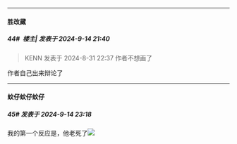 ﻿
*****

####  胜改藏  
##### 44#         楼主| 发表于 2024-9-14 21:40

<blockquote>KENN 发表于 2024-8-31 22:37
作者不想画了</blockquote>
作者自己出来辩论了


*****

####  蚊仔蚊仔蚊仔  
##### 45#       发表于 2024-9-14 23:18

我的第一个反应是，他老死了<img src="https://static.saraba1st.com/image/smiley/face2017/067.png" referrerpolicy="no-referrer">

